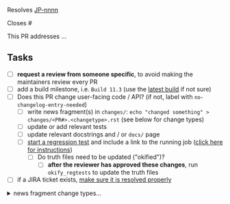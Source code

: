 <!-- If this PR closes a JIRA ticket, make sure the title starts with the JIRA issue number,
for example JP-1234: <Fix a bug> -->
Resolves [JP-nnnn](https://jira.stsci.edu/browse/JP-nnnn)

<!-- If this PR closes a GitHub issue, reference it here by its number -->
Closes #

<!-- describe the changes comprising this PR here -->
This PR addresses ...

<!-- if you can't perform these tasks due to permissions, please ask a maintainer to do them -->
## Tasks
- [ ] **request a review from someone specific**, to avoid making the maintainers review every PR
- [ ] add a build milestone, i.e. `Build 11.3` (use the [latest build](https://github.com/spacetelescope/jwst/milestones) if not sure)
- [ ] Does this PR change user-facing code / API? (if not, label with `no-changelog-entry-needed`)
  - [ ] write news fragment(s) in `changes/`: `echo "changed something" > changes/<PR#>.<changetype>.rst` (see below for change types) 
  - [ ] update or add relevant tests
  - [ ] update relevant docstrings and / or `docs/` page
  - [ ] [start a regression test](https://github.com/spacetelescope/RegressionTests/actions/workflows/jwst.yml) and include a link to the running job ([click here for instructions](https://github.com/spacetelescope/RegressionTests/blob/main/docs/running_regression_tests.md))
    - [ ] Do truth files need to be updated ("okified")?
      - [ ] **after the reviewer has approved these changes**, run `okify_regtests` to update the truth files
- [ ] if a JIRA ticket exists, [make sure it is resolved properly](https://github.com/spacetelescope/jwst/wiki/How-to-resolve-JIRA-issues)

<details><summary>news fragment change types...</summary>

- ``changes/<PR#>.general.rst``: infrastructure or miscellaneous change
- ``changes/<PR#>.docs.rst``
- ``changes/<PR#>.stpipe.rst``
- ``changes/<PR#>.datamodels.rst``
- ``changes/<PR#>.scripts.rst``
- ``changes/<PR#>.fits_generator.rst``
- ``changes/<PR#>.set_telescope_pointing.rst``
- ``changes/<PR#>.pipeline.rst``

## stage 1
- ``changes/<PR#>.group_scale.rst``
- ``changes/<PR#>.dq_init.rst``
- ``changes/<PR#>.emicorr.rst``
- ``changes/<PR#>.saturation.rst``
- ``changes/<PR#>.ipc.rst``
- ``changes/<PR#>.firstframe.rst``
- ``changes/<PR#>.lastframe.rst``
- ``changes/<PR#>.reset.rst``
- ``changes/<PR#>.superbias.rst``
- ``changes/<PR#>.refpix.rst``
- ``changes/<PR#>.linearity.rst``
- ``changes/<PR#>.rscd.rst``
- ``changes/<PR#>.persistence.rst``
- ``changes/<PR#>.dark_current.rst``
- ``changes/<PR#>.charge_migration.rst``
- ``changes/<PR#>.jump.rst``
- ``changes/<PR#>.clean_flicker_noise.rst``
- ``changes/<PR#>.ramp_fitting.rst``
- ``changes/<PR#>.gain_scale.rst``

## stage 2
- ``changes/<PR#>.assign_wcs.rst``
- ``changes/<PR#>.badpix_selfcal.rst``
- ``changes/<PR#>.msaflagopen.rst``
- ``changes/<PR#>.nsclean.rst``
- ``changes/<PR#>.imprint.rst``
- ``changes/<PR#>.background.rst``
- ``changes/<PR#>.extract_2d.rst``
- ``changes/<PR#>.master_background.rst``
- ``changes/<PR#>.wavecorr.rst``
- ``changes/<PR#>.srctype.rst``
- ``changes/<PR#>.straylight.rst``
- ``changes/<PR#>.wfss_contam.rst``
- ``changes/<PR#>.flatfield.rst``
- ``changes/<PR#>.fringe.rst``
- ``changes/<PR#>.pathloss.rst``
- ``changes/<PR#>.barshadow.rst``
- ``changes/<PR#>.photom.rst``
- ``changes/<PR#>.pixel_replace.rst``
- ``changes/<PR#>.resample_spec.rst``
- ``changes/<PR#>.residual_fringe.rst``
- ``changes/<PR#>.cube_build.rst``
- ``changes/<PR#>.extract_1d.rst``
- ``changes/<PR#>.resample.rst``

## stage 3
- ``changes/<PR#>.assign_mtwcs.rst``
- ``changes/<PR#>.mrs_imatch.rst``
- ``changes/<PR#>.tweakreg.rst``
- ``changes/<PR#>.skymatch.rst``
- ``changes/<PR#>.exp_to_source.rst``
- ``changes/<PR#>.outlier_detection.rst``
- ``changes/<PR#>.tso_photometry.rst``
- ``changes/<PR#>.stack_refs.rst``
- ``changes/<PR#>.align_refs.rst``
- ``changes/<PR#>.klip.rst``
- ``changes/<PR#>.spectral_leak.rst``
- ``changes/<PR#>.source_catalog.rst``
- ``changes/<PR#>.combine_1d.rst``
- ``changes/<PR#>.ami.rst``

## other
- ``changes/<PR#>.wfs_combine.rst``
- ``changes/<PR#>.white_light.rst``
- ``changes/<PR#>.cube_skymatch.rst``
- ``changes/<PR#>.engdb_tools.rst``
- ``changes/<PR#>.guider_cds.rst``
</details>
